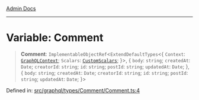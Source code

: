 [Admin Docs](/)

***

# Variable: Comment

> **Comment**: `ImplementableObjectRef`\<`ExtendDefaultTypes`\<\{ `Context`: [`GraphQLContext`](../../../../context/type-aliases/GraphQLContext.md); `Scalars`: [`CustomScalars`](../../../../scalars/type-aliases/CustomScalars.md); \}\>, \{ `body`: `string`; `createdAt`: `Date`; `creatorId`: `string`; `id`: `string`; `postId`: `string`; `updatedAt`: `Date`; \}, \{ `body`: `string`; `createdAt`: `Date`; `creatorId`: `string`; `id`: `string`; `postId`: `string`; `updatedAt`: `Date`; \}\>

Defined in: [src/graphql/types/Comment/Comment.ts:4](https://github.com/gautam-divyanshu/talawa-api/blob/7e7d786bbd7356b22a3ba5029601eed88ff27201/src/graphql/types/Comment/Comment.ts#L4)
